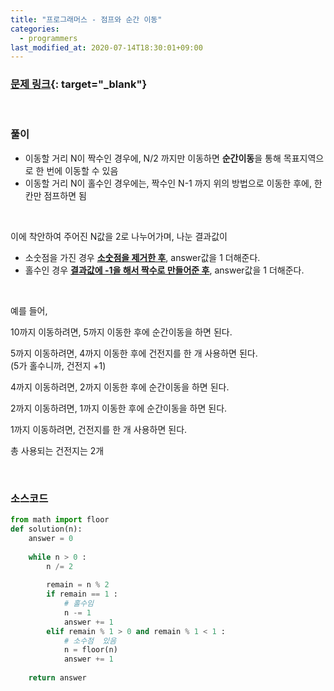 ```yaml
---
title: "프로그래머스 - 점프와 순간 이동"
categories: 
  - programmers
last_modified_at: 2020-07-14T18:30:01+09:00
---
```


### [<u>문제 링크</u>](https://programmers.co.kr/learn/courses/30/lessons/12980){: target="_blank"}
<br/>

### 풀이
- 이동할 거리 N이 짝수인 경우에, N/2 까지만 이동하면 **순간이동**을 통해 목표지역으로 한 번에 이동할 수 있음
- 이동할 거리 N이 홀수인 경우에는, 짝수인 N-1 까지 위의 방법으로 이동한 후에, 한 칸만 점프하면 됨
<br/>
   
이에 착안하여 주어진 N값을 2로 나누어가며, 나눈 결과값이
- 소숫점을 가진 경우 **<u>소숫점을 제거한 후</u>**, answer값을 1 더해준다.
- 홀수인 경우 **<u>결과값에 -1을 해서 짝수로 만들어준 후</u>**, answer값을 1 더해준다.
<br/>

예를 들어,

10까지 이동하려면, 5까지 이동한 후에 순간이동을 하면 된다.

5까지 이동하려면, 4까지 이동한 후에 건전지를 한 개 사용하면 된다.  
(5가 홀수니까, 건전지 +1)

4까지 이동하려면, 2까지 이동한 후에 순간이동을 하면 된다.

2까지 이동하려면, 1까지 이동한 후에 순간이동을 하면 된다.

1까지 이동하려면, 건전지를 한 개 사용하면 된다.

총 사용되는 건전지는 2개

<br/>

### 소스코드

```python
from math import floor 
def solution(n):
    answer = 0
    
    while n > 0 :
        n /= 2
        
        remain = n % 2
        if remain == 1 :
            # 홀수임
            n -= 1
            answer += 1
        elif remain % 1 > 0 and remain % 1 < 1 :
            # 소수점  있음
            n = floor(n)
            answer += 1
    
    return answer
```
